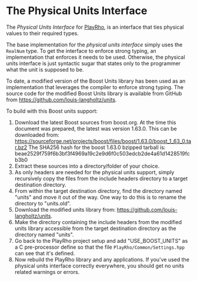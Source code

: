 # The Physical Units Interface

The *Physical Units Interface* for
[PlayRho](https://github.com/louis-langholtz/PlayRho), is an interface
that ties physical values to their required types.

The base implementation for the *physical units interface* simply uses
the `RealNum` type. To get the interface to enforce strong typing, an
implementation that enforces it needs to be used. Otherwise, the physical
units interface is just syntactic sugar that states only to the programmer
what the unit is supposed to be.

To date, a modified version of the Boost Units library has been used as an
implementation that leverages the compiler to enforce strong typing. The
source code for the modified Boost Units library is available from GitHub
from https://github.com/louis-langholtz/units.

To build with this Boost units support:
  1. Download the latest Boost sources from boost.org. At the time this
     document was prepared, the latest was version 1.63.0. This can be
     downloaded from: https://sourceforge.net/projects/boost/files/boost/1.63.0/boost_1_63_0.tar.bz2
     The SHA256 hash for the boost 1.63.0 bzipped tarball is:
       beae2529f759f6b3bf3f4969a19c2e9d6f0c503edcb2de4a61d1428519fcb3b0
  2. Extract these sources into a directory/folder of your choice.
  3. As only headers are needed for the physical units support, simply
     recursively copy the files from the include headers directory to a
     target destination directory.
  4. From within the target destination directory, find the directory named
     "units" and move it out of the way. One way to do this is to rename the
     directory to "units.old".
  5. Download the modified units library from:
     https://github.com/louis-langholtz/units.
  6. Make the directory containing the include headers from the modified units
     library accessible from the target destination directory as the directory
     named "units".
  7. Go back to the PlayRho project setup and add "USE_BOOST_UNITS" as a
     C pre-processor define so that the file
     `PlayRho/Common/Settings.hpp` can see that it's defined.
  8. Now rebuild the PlayRho library and any applications. If you've used the
     physical units interface correctly everywhere, you should get no units
     related warnings or errors.
